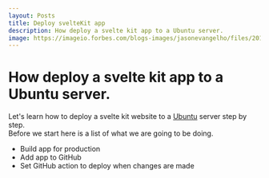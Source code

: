 ```yaml
---
layout: Posts
title: Deploy svelteKit app
description: How deploy a svelte kit app to a Ubuntu server.
image: https://imageio.forbes.com/blogs-images/jasonevangelho/files/2018/07/ubuntu-logo.jpg
---
```

# How deploy a svelte kit app to a Ubuntu server.
Let's learn how to deploy a svelte kit website to a [Ubuntu](https://ubuntu.com/download/server) server step by step.<br>
Before we start here is a list of what we are going to be doing.
- Build app for production
- Add app to GitHub
- Set GitHub action to deploy when changes are made
